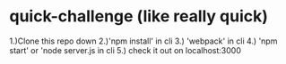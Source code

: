 # quick-challenge (like really quick)
1.)Clone this repo down
2.)'npm install' in cli
3.) 'webpack' in cli
4.) 'npm start' or 'node server.js in cli
5.) check it out on localhost:3000
